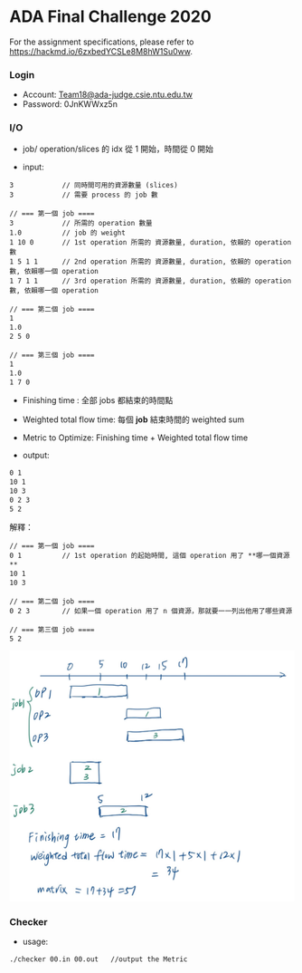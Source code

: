 # ADA Final Challenge 2020 #

For the assignment specifications, please refer to <https://hackmd.io/6zxbedYCSLe8M8hW1Su0ww>.

### Login
- Account: Team18@ada-judge.csie.ntu.edu.tw
- Password: 0JnKWWxz5n


### I/O
*  job/ operation/slices 的 idx 從 1 開始，時間從 0 開始

* input:  
```
3            // 同時間可用的資源數量 (slices)
3            // 需要 process 的 job 數

// === 第一個 job ==== 
3            // 所需的 operation 數量
1.0          // job 的 weight
1 10 0       // 1st operation 所需的 資源數量, duration, 依賴的 operation 數
1 5 1 1      // 2nd operation 所需的 資源數量, duration, 依賴的 operation 數, 依賴哪一個 operation
1 7 1 1      // 3rd operation 所需的 資源數量, duration, 依賴的 operation 數, 依賴哪一個 operation

// === 第二個 job ==== 
1
1.0
2 5 0

// === 第三個 job ==== 
1
1.0
1 7 0
``` 

* Finishing time : 全部 jobs 都結束的時間點
* Weighted total flow time: 每個 **job** 結束時間的 weighted sum
* Metric to Optimize: Finishing time + Weighted total flow time

* output:
```
0 1
10 1
10 3
0 2 3
5 2
```
解釋：
```
// === 第一個 job ==== 
0 1          // 1st operation 的起始時間, 這個 operation 用了 **哪一個資源**  
10 1
10 3

// === 第二個 job ==== 
0 2 3        // 如果一個 operation 用了 n 個資源，那就要一一列出他用了哪些資源

// === 第三個 job ====
5 2
```
![result](./img/1.jpg)



### Checker
* usage:  
```
./checker 00.in 00.out   //output the Metric
```



